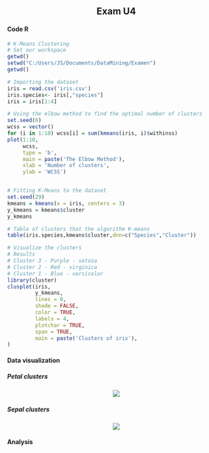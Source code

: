 ## <html><H2 align="center"> Exam U4 </H2></html>

#### Code R
```R
# K-Means Clustering
# Set our workspace
getwd()
setwd("C:/Users/JS/Documents/DataMining/Examen")
getwd()

# Importing the dataset
iris = read.csv('iris.csv')
iris.species<- iris[,"species"]
iris = iris[1:4]

# Using the elbow method to find the optimal number of clusters
set.seed(6)
wcss = vector()
for (i in 1:10) wcss[i] = sum(kmeans(iris, i)$withinss)
plot(1:10,
     wcss,
     type = 'b',
     main = paste('The Elbow Method'),
     xlab = 'Number of clusters',
     ylab = 'WCSS')


# Fitting K-Means to the dataset
set.seed(29)
kmeans = kmeans(x = iris, centers = 3)
y_kmeans = kmeans$cluster
y_kmeans

# Table of clusters that the algorithm K-means
table(iris.species,kmeans$cluster,dnn=c("Species","Cluster"))

# Visualize the clusters
# Results
# Cluster 3 - Purple - setosa
# Cluster 2 - Red - virginica
# Cluster 1 - Blue - versicolor
library(cluster)
clusplot(iris,
         y_kmeans,
         lines = 0,
         shade = FALSE,
         color = TRUE,
         labels = 4,
         plotchar = TRUE,
         span = TRUE,
         main = paste('Clusters of iris'),
)

```
#### Data visualization
##### Petal clusters
<html><div align="center"><img src="https://i.ibb.co/2nFT1dh/Petal-clusters.png"></div></html>

##### Sepal clusters
<html><div align="center"><img src="https://i.ibb.co/bmP19k3/Sepal-clusters.png"></div></html>

#### Analysis